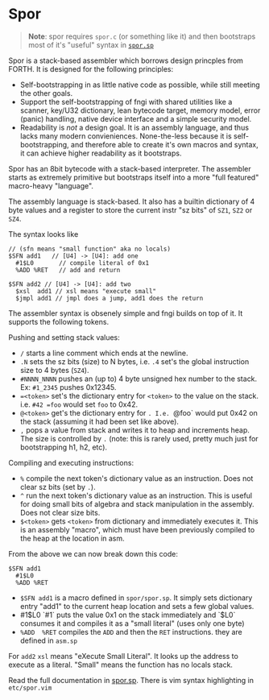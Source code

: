 # Spor

> **Note**: spor requires `spor.c` (or something like it) and then bootstraps
> most of it's "useful" syntax in [`spor.sp`](./spor.sp)

Spor is a stack-based assembler which borrows design princples from FORTH. It
is designed for the following principles:
- Self-bootstrapping in as little native code as possible, while still meeting
  the other goals.
- Support the self-bootstrapping of fngi with shared utilities like a scanner,
  key/U32 dictionary, lean bytecode target, memory model, error (panic)
  handling, native device interface and a simple security model.
- Readability is _not_ a design goal. It is an assembly language, and thus lacks
  many modern convieniences. None-the-less because it is self-bootstrapping,
  and therefore able to create it's own macros and syntax, it can achieve higher
  readability as it bootstraps.

Spor has an 8bit bytecode with a stack-based interpreter. The assembler starts as
extremely primitive but bootstraps itself into a more "full featured"
macro-heavy "language".

The assembly language is stack-based. It also has a builtin dictionary of 4 byte
values and a register to store the current instr "sz bits" of `SZ1`, `SZ2` or
`SZ4`.

The syntax looks like

```
// (sfn means "small function" aka no locals)
$SFN add1   // [U4] -> [U4]: add one
  #1$L0       // compile literal of 0x1
  %ADD %RET   // add and return

$SFN add2 // [U4] -> [U4]: add two
  $xsl  add1 // xsl means "execute small"
  $jmpl add1 // jmpl does a jump, add1 does the return
```

The assembler syntax is obsenely simple and fngi builds on top of it. It
supports the following tokens.

Pushing and setting stack values:
- `/` starts a line comment which ends at the newline.
- `.N` sets the sz bits (size) to N bytes, i.e. `.4` set's the global
  instruction size to 4 bytes (`SZ4`).
- `#NNNN_NNNN` pushes an (up to) 4 byte unsigned hex number to the stack. Ex:
  `#1_2345` pushes 0x12345.
- `=<token>` set's the dictionary entry for `<token>` to the value on the stack.
  i.e. `#42 =foo` would set `foo` to 0x42.
- `@<token>` get's the dictionary entry for <token>`. I.e. `@foo` would put 0x42
  on the stack (assuming it had been set like above).
- `,` pops a value from stack and writes it to heap and increments heap. The
  size is controlled by `.` (note: this is rarely used, pretty much just for
  bootstrapping h1, h2, etc).

Compiling and executing instructions:
- `%` compile the next token's dictionary value as an instruction. Does not
  clear sz bits (set by `.`).
- `^` run the next token's dictionary value as an instruction. This is useful
  for doing small bits of algebra and stack manipulation in the assembly. Does
  not clear size bits.
- `$<token>` gets `<token>` from dictionary and immediately executes it.
  This is an assembly "macro", which must have been previously compiled to the
  heap at the location in asm.

From the above we can now break down this code:
```
$SFN add1
  #1$L0
  %ADD %RET
```

- `$SFN add1` is a macro defined in `spor/spor.sp`. It simply sets dictionary
  entry "add1" to the current heap location and sets a few global values.
- #1$L0 `#1` puts the value 0x1 on the stack immediately and `$L0` consumes it
  and compiles it as a "small literal" (uses only one byte)
- `%ADD  %RET` compiles the `ADD` and then the `RET` instructions. they are defined in `asm.sp`

For `add2` `xsl` means "eXecute Small Literal". It looks up the address to
execute as a literal. "Small" means the function has no locals stack.

Read the full documentation in [spor.sp](./spor.sp). There is vim syntax
highlighting in `etc/spor.vim`

